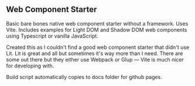 ## Web Component Starter

Basic bare bones native web component starter without a framework. Uses Vite. Includes examples for Light DOM and Shadow DOM web components using Typescript or vanilla JavaScript.

Created this as I couldn't find a good web component starter that didn't use Lit. Lit is great and all but sometimes it's way more than I need. There are some out there but they either use Webpack or Glup — Vite is much nicer for developing with.

Build script automatically copies to docs folder for github pages.